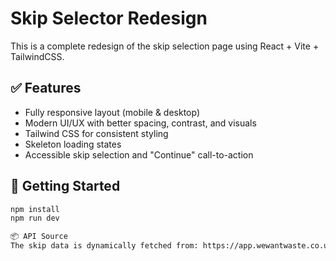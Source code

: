 # Skip Selector Redesign

This is a complete redesign of the skip selection page using React + Vite + TailwindCSS.

## ✅ Features

- Fully responsive layout (mobile & desktop)
- Modern UI/UX with better spacing, contrast, and visuals
- Tailwind CSS for consistent styling
- Skeleton loading states
- Accessible skip selection and "Continue" call-to-action

## 🚀 Getting Started

```bash
npm install
npm run dev

📦 API Source
The skip data is dynamically fetched from: https://app.wewantwaste.co.uk/api/skips/by-location?postcode=NR32&area=Lowestoft